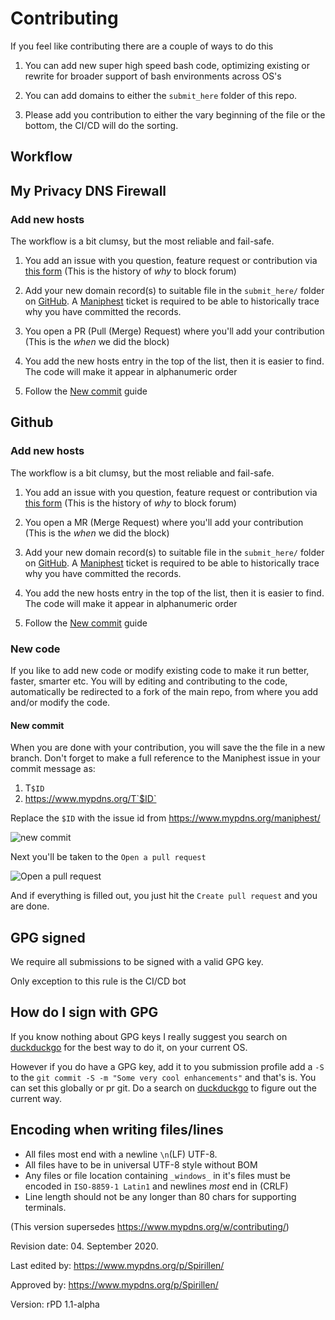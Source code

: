 # Contributing

If you feel like contributing there are a couple of ways to do this

1. You can add new super high speed bash code, optimizing existing or
   rewrite for broader support of bash environments across OS's

1. You can add domains to either the `submit_here` folder of this repo.

1. Please add you contribution to either the vary beginning of the file
   or the bottom, the CI/CD will do the sorting.

## Workflow

## My Privacy DNS Firewall
### Add new hosts
The workflow is a bit clumsy, but the most reliable and fail-safe.
1. You add an issue with you question, feature request or contribution
   via [this form](https://www.mypdns.org/maniphest/task/edit/form/2/)
   (This is the history of _why_ to block forum)

2. Add your new domain record(s) to suitable file in the `submit_here/`
   folder on [GitHub](https://github.com/mypdns/porn-domains/submit_here/).
   A [Maniphest](https://www.mypdns.org/maniphest/) ticket is required
   to be able to historically trace why you have committed the records.
    
3. You open a PR (Pull (Merge) Request) where you'll add your contribution
   (This is the _when_ we did the block)

4. You add the new hosts entry in the top of the list, then it is easier
   to find.  
   The code will make it appear in alphanumeric order

5. Follow the [New commit](#new-commit) guide


## Github
### Add new hosts
The workflow is a bit clumsy, but the most reliable and fail-safe.
 1. You add an issue with you question, feature request or contribution
    via [this form](https://www.mypdns.org/maniphest/task/edit/form/2/)
    (This is the history of _why_ to block forum)

 2. You open a MR (Merge Request) where you'll add your contribution
    (This is the _when_ we did the block)

 3. Add your new domain record(s) to suitable file in the `submit_here/`
    folder on [GitHub](https://github.com/mypdns/porn-domains/submit_here/).
    A [Maniphest](https://www.mypdns.org/maniphest/) ticket is required
    to be able to historically trace why you have committed the records.

 4. You add the new hosts entry in the top of the list, then it is easier
    to find.  
    The code will make it appear in alphanumeric order

 5. Follow the [New commit](#new-commit) guide

### New code
If you like to add new code or modify existing code to make it run better,
faster, smarter etc. You will by editing and contributing to the code,
automatically be redirected to a fork of the main repo, from where you
add and/or modify the code.

#### New commit
When you are done with your contribution, you will save the the file in
a new branch. Don't forget to make a full reference to the Maniphest
issue in your commit message as:

  1. T`$ID`
  2. https://www.mypdns.org/T`$ID`

Replace the `$ID` with the issue id from <https://www.mypdns.org/maniphest/>

![new commit](https://user-images.githubusercontent.com/44526987/68994730-a380f980-0886-11ea-84a6-7a921902de98.png)

Next you'll be taken to the `Open a pull request`

![Open a pull request](https://user-images.githubusercontent.com/44526987/68994731-a4199000-0886-11ea-8158-1cd2b0a4a271.png)

And if everything is filled out, you just hit the `Create pull request`
and you are done.


## GPG signed
We require all submissions to be signed with a valid GPG key.

Only exception to this rule is the CI/CD bot

## How do I sign with GPG
If you know nothing about GPG keys I really suggest you search on
[duckduckgo](https://safe.duckduckgo.com) for the best way to do it, on
your current OS.

However if you do have a GPG key, add it to you submission profile add a
`-S` to the `git commit -S -m "Some very cool enhancements"` and that's
is. You can set this globally or pr git. Do a search on
[duckduckgo](https://duckduckgo.com) to figure out the current way.

## Encoding when writing files/lines
  - All files most end with a newline `\n`(LF) UTF-8.
  - All files have to be in universal UTF-8 style without BOM
  - Any files or file location containing `_windows_` in it's files must
    be encoded in `ISO-8859-1 Latin1` and newlines *most* end in (CRLF)
  - Line length should not be any longer than 80 chars for supporting
    terminals.

(This version supersedes https://www.mypdns.org/w/contributing/)

Revision date: 04. September 2020.

Last edited by: <https://www.mypdns.org/p/Spirillen/>

Approved by: <https://www.mypdns.org/p/Spirillen/>

Version: rPD 1.1-alpha
